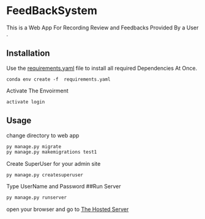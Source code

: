 # FeedBackSystem

This is a Web App For Recording Review and Feedbacks Provided By a User .  


## Installation

Use the [requirements.yaml]() file to install all required Dependencies At Once.
```anaconda prompt
conda env create -f  requirements.yaml
```
Activate The Envoirment 
```anaconda prompt
activate login
```

## Usage
change directory to web app
```bash
py manage.py migrate
py manage.py makemigrations test1
```

Create SuperUser for your admin site
```
py manage.py createsuperuser
```
Type UserName and Password 
##Run Server
```python
py manage.py runserver
```
open your browser and go to [The Hosted Server](http://localhost:8000/)